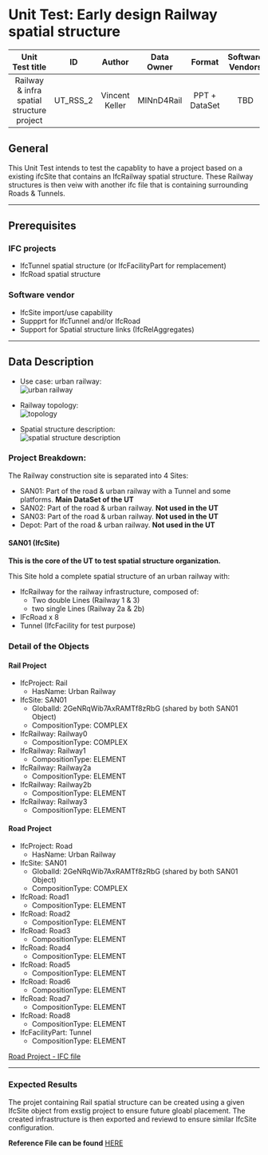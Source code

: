 # Unit Test: Early design Railway spatial structure

|       Unit Test title     | ID | Author | Data Owner | Format | Software Vendors |
|:-------------------------:|:--:|:------:| :---------:| :-----:| :---------------:|
|  Railway & infra spatial structure project |   UT_RSS_2 | Vincent Keller| MINnD4Rail | PPT + DataSet | TBD |


## General
This Unit Test intends to test the capablity to have a project based on a existing ifcSite that contains an IfcRailway spatial structure. These Railway structures is then veiw with another ifc file that is containing surrounding Roads & Tunnels.

---
## Prerequisites

### IFC projects
* IfcTunnel spatial structure (or IfcFacilityPart for remplacement)
* IfcRoad spatial structure

### Software vendor
* IfcSite import/use capability
* Suppprt for IfcTunnel and/or IfcRoad
* Support for Spatial structure links (IfcRelAggregates)

---
## Data Description

* Use case: urban railway:  
![urban railway](Dataset/UT_RSS_2_SAN01_SAN02.png)

* Railway topology:  
![topology](Dataset/UT_RSS_2_topo.png)

* Spatial structure description:  
![spatial structure description](Dataset/UT_RSS_2_DataSet.png)

### Project Breakdown: 

The Railway construction site is separated into 4 Sites:
* SAN01: Part of the road & urban railway with a Tunnel and some platforms. **Main DataSet of the UT**
* SAN02: Part of the road & urban railway. **Not used in the UT**
* SAN03: Part of the road & urban railway. **Not used in the UT**
* Depot: Part of the road & urban railway. **Not used in the UT**


#### SAN01 (IfcSite)

**This is the core of the UT to test spatial structure organization.**

This Site hold a complete spatial structure of an urban railway with:
* IfcRailway for the railway infrastructure, composed of:
  * Two double Lines (Railway 1 & 3)
  * two single Lines (Railway 2a & 2b)
* IFcRoad x 8
* Tunnel (IfcFacility for test purpose)

### Detail of the Objects

#### Rail Project

* IfcProject: Rail
  * HasName: Urban Railway
* IfcSite: SAN01 
  * GlobalId: 2GeNRqWib7AxRAMTf8zRbG (shared by both SAN01 Object)
  * CompositionType: COMPLEX
* IfcRailway: Railway0
  * CompositionType: COMPLEX
* IfcRailway: Railway1
  * CompositionType: ELEMENT
* IfcRailway: Railway2a
  * CompositionType: ELEMENT
* IfcRailway: Railway2b
  * CompositionType: ELEMENT
* IfcRailway: Railway3
  * CompositionType: ELEMENT

#### Road Project

* IfcProject: Road
  * HasName: Urban Railway
* IfcSite: SAN01 
  * GlobalId: 2GeNRqWib7AxRAMTf8zRbG (shared by both SAN01 Object)
  * CompositionType: COMPLEX
* IfcRoad: Road1
  * CompositionType: ELEMENT
* IfcRoad: Road2
  * CompositionType: ELEMENT
* IfcRoad: Road3
  * CompositionType: ELEMENT
* IfcRoad: Road4
  * CompositionType: ELEMENT
* IfcRoad: Road5
  * CompositionType: ELEMENT
* IfcRoad: Road6
  * CompositionType: ELEMENT
* IfcRoad: Road7
  * CompositionType: ELEMENT
* IfcRoad: Road8
  * CompositionType: ELEMENT
* IfcFacilityPart: Tunnel
  * CompositionType: ELEMENT

[Road Project - IFC file](Dataset/UT_RSS2_Road.ifc)


---
### Expected Results

The projet containing Rail spatial structure can be created using a given IfcSite object from exstig project to ensure future gloabl placement. The created infrastructure is then exported and reviewd to ensure similar IfcSite configuration.

**Reference File can be found** [HERE](./IFC%20reference%20files/UT_RSS_2_Reference_File.ifc)
